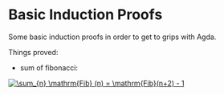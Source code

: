 # Basic Induction Proofs

Some basic induction proofs in order to get to grips with Agda.

Things proved:
* sum of fibonacci:

<a href="https://www.codecogs.com/eqnedit.php?latex=\sum_{n}&space;\mathrm{Fib}&space;(n)&space;=&space;\mathrm{Fib}(n&plus;2)&space;-&space;1" target="_blank"><img src="https://latex.codecogs.com/gif.latex?\sum_{n}&space;\mathrm{Fib}&space;(n)&space;=&space;\mathrm{Fib}(n&plus;2)&space;-&space;1" title="\sum_{n} \mathrm{Fib} (n) = \mathrm{Fib}(n+2) - 1" class="center"/></a>
